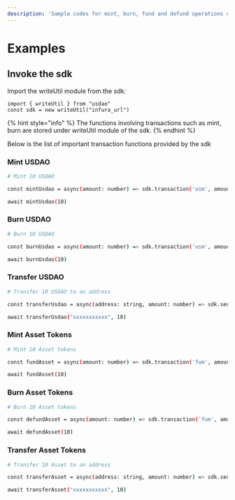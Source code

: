 ```yaml
---
description: 'Sample codes for mint, burn, fund and defund operations using USDAO SDK.'
---
```


# Examples

## Invoke the sdk

Import the writeUtil module from the sdk:

```
import { writeUtil } from "usdao"
const sdk = new writeUtil("infura_url")
```

{% hint style="info" %}
The functions involving transactions such as mint, burn are stored under writeUtil module of the sdk.
{% endhint %}

Below is the list of important transaction functions provided by the sdk

### Mint USDAO

```bash
# Mint 10 USDAO

const mintUsdao = async(amount: number) => sdk.transaction('usm', amount, 'buy')

await mintUsdao(10)
```

### Burn USDAO

```bash
# Burn 10 USDAO

const burnUsdao = async(amount: number) => sdk.transaction('usm', amount, 'sell')

await burnUsdao(10)
```

### Transfer USDAO

```bash
# Transfer 10 USDAO to an address

const transferUsdao = async(address: string, amount: number) => sdk.sendToAddress('usm', address, amount)

await transferUsdao("xxxxxxxxxxx", 10)
```

### Mint Asset Tokens

```bash
# Mint 10 Asset tokens

const fundAsset = async(amount: number) => sdk.transaction('fum', amount, 'buy')

await fundAsset(10)
```

### Burn Asset Tokens

```bash
# Burn 10 Asset tokens

const defundAsset = async(amount: number) => sdk.transaction('fum', amount, 'sell')

await defundAsset(10)
```

### Transfer Asset Tokens

```bash
# Transfer 10 Asset to an address

const transferAsset = async(address: string, amount: number) => sdk.sendToAddress('fum', address, amount)

await transferAsset("xxxxxxxxxxx", 10)
```

